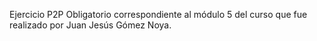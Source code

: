 Ejercicio P2P Obligatorio correspondiente al módulo 5 del curso que fue realizado por Juan Jesús Gómez Noya.